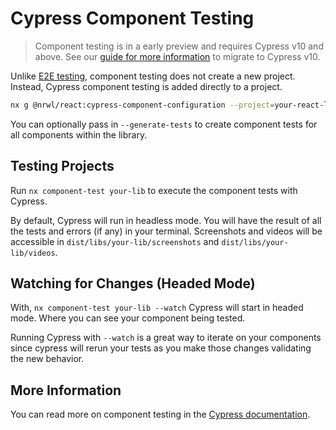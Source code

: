 # Cypress Component Testing

> Component testing is in a early preview and requires Cypress v10 and above.
> See our [guide for more information](/cypress/cypress-v10-migration) to migrate to Cypress v10.

Unlike [E2E testing](/packages/cypress), component testing does not create a new project. Instead, Cypress component testing is added
directly to a project.

```bash
nx g @nrwl/react:cypress-component-configuration --project=your-react-lib
```

You can optionally pass in `--generate-tests` to create component tests for all components within the library.

## Testing Projects

Run `nx component-test your-lib` to execute the component tests with Cypress.

By default, Cypress will run in headless mode. You will have the result of all the tests and errors (if any) in your
terminal. Screenshots and videos will be accessible in `dist/libs/your-lib/screenshots` and `dist/libs/your-lib/videos`.

## Watching for Changes (Headed Mode)

With, `nx component-test your-lib --watch` Cypress will start in headed mode. Where you can see your component being tested.

Running Cypress with `--watch` is a great way to iterate on your components since cypress will rerun your tests as you make those changes validating the new behavior.

## More Information

You can read more on component testing in the [Cypress documentation](https://docs.cypress.io/guides/component-testing/writing-your-first-component-test).
